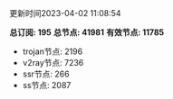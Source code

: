更新时间2023-04-02 11:08:54

**总订阅: 195**
**总节点: 41981**
**有效节点: 11785**
- trojan节点: 2196
- v2ray节点: 7236
- ssr节点: 266
- ss节点: 2087
